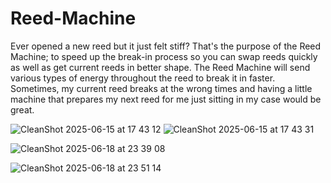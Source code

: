 # Reed-Machine
Ever opened a new reed but it just felt stiff? That's the purpose of the Reed Machine; to speed up the break-in process so you can swap reeds quickly as well as get current reeds in better shape. The Reed Machine will send various types of energy throughout the reed to break it in faster. Sometimes, my current reed breaks at the wrong times and having a little machine that prepares my next reed for me just sitting in my case would be great.

![CleanShot 2025-06-15 at 17 43 12](https://github.com/user-attachments/assets/d4e816ed-090a-4e04-84c6-0bfa16fb7129)
![CleanShot 2025-06-15 at 17 43 31](https://github.com/user-attachments/assets/58bc8937-7656-4338-9612-d2ef276c21c2)


![CleanShot 2025-06-18 at 23 39 08](https://github.com/user-attachments/assets/82d7a877-530c-4203-85f6-cbce032a9f74)






![CleanShot 2025-06-18 at 23 51 14](https://github.com/user-attachments/assets/d0d475da-43e0-47df-b293-fcfcd250cf97)
